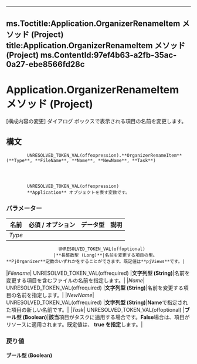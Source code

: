 

---
ms.Toctitle:Application.OrganizerRenameItem メソッド (Project)
title:Application.OrganizerRenameItem メソッド (Project)
ms.ContentId:97ef4b63-a2fb-35ac-0a27-ebe8566fd28c
---
# Application.OrganizerRenameItem メソッド (Project)




[構成内容の変更] ダイアログ ボックスで表示される項目の名前を変更します。

## 構文

            UNRESOLVED_TOKEN_VAL(offexpression).**OrganizerRenameItem**(**Type**, **FileName**, **Name**, **NewName**, **Task**)




            UNRESOLVED_TOKEN_VAL(offexpression)
            **Application** オブジェクトを表す変数です。

### パラメーター

|**名前**|**必須 / オプション**|**データ型**|**説明**|
|---|---|---|---|
|*Type*|
                        UNRESOLVED_TOKEN_VAL(offoptional)
                      |**長整数型 (Long)**|名前を変更する項目の型。**PjOrganizer**定数のいずれかをすることができます。既定値は**pjViews**です。|
|*Filename*|
                        UNRESOLVED_TOKEN_VAL(offrequired)
                      |**文字列型 (String)**|名前を変更する項目を含むファイルの名前を指定します。|
|*Name*|
                        UNRESOLVED_TOKEN_VAL(offrequired)
                      |**文字列型 (String)**|名前を変更する項目の名前を指定します。|
|*NewName*|
                        UNRESOLVED_TOKEN_VAL(offrequired)
                      |**文字列型 (String)**|**Name**で指定された項目の新しい名前です。|
|*Task*|
                        UNRESOLVED_TOKEN_VAL(offoptional)
                      |**ブール型 (Boolean)**|**該当**項目がタスクに適用する場合です。**False**場合は、項目がリソースに適用されます。既定値は、 **true を指定**します。|



### 戻り値
**ブール型 (Boolean)**






